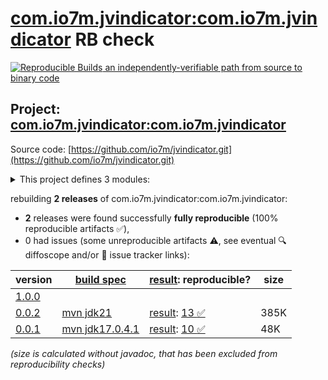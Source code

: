 [com.io7m.jvindicator:com.io7m.jvindicator](https://central.sonatype.com/artifact/com.io7m.jvindicator/com.io7m.jvindicator/versions) RB check
=======

[![Reproducible Builds](https://reproducible-builds.org/images/logos/rb.svg) an independently-verifiable path from source to binary code](https://reproducible-builds.org/)

## Project: [com.io7m.jvindicator:com.io7m.jvindicator](https://central.sonatype.com/artifact/com.io7m.jvindicator/com.io7m.jvindicator/versions)

Source code: [https://github.com/io7m/jvindicator.git](https://github.com/io7m/jvindicator.git)

<details><summary>This project defines 3 modules:</summary>

* [com.io7m.jvindicator:com.io7m.jvindicator](https://central.sonatype.com/artifact/com.io7m.jvindicator/com.io7m.jvindicator/0.0.2)
* [com.io7m.jvindicator:com.io7m.jvindicator.core](https://central.sonatype.com/artifact/com.io7m.jvindicator/com.io7m.jvindicator.core/0.0.2)
* [com.io7m.jvindicator:com.io7m.jvindicator.tests](https://central.sonatype.com/artifact/com.io7m.jvindicator/com.io7m.jvindicator.tests/0.0.2)
</details>

rebuilding **2 releases** of com.io7m.jvindicator:com.io7m.jvindicator:
- **2** releases were found successfully **fully reproducible** (100% reproducible artifacts :white_check_mark:),
- 0 had issues (some unreproducible artifacts :warning:, see eventual :mag: diffoscope and/or :memo: issue tracker links):

| version | [build spec](/BUILDSPEC.md) | [result](https://reproducible-builds.org/docs/jvm/): reproducible? | size |
| -- | --------- | ------ | -- |
| [1.0.0](https://central.sonatype.com/artifact/com.io7m.jvindicator/com.io7m.jvindicator/1.0.0/pom) | | | |
| [0.0.2](https://central.sonatype.com/artifact/com.io7m.jvindicator/com.io7m.jvindicator/0.0.2/pom) | [mvn jdk21](com.io7m.jvindicator-0.0.2.buildspec) | [result](com.io7m.jvindicator-0.0.2.buildinfo): [13 :white_check_mark: ](com.io7m.jvindicator-0.0.2.buildcompare) | 385K |
| [0.0.1](https://central.sonatype.com/artifact/com.io7m.jvindicator/com.io7m.jvindicator/0.0.1/pom) | [mvn jdk17.0.4.1](com.io7m.jvindicator-0.0.1.buildspec) | [result](com.io7m.jvindicator-0.0.1.buildinfo): [10 :white_check_mark: ](com.io7m.jvindicator-0.0.1.buildcompare) | 48K |

<i>(size is calculated without javadoc, that has been excluded from reproducibility checks)</i>
